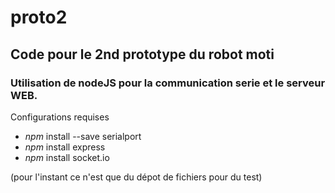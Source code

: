# proto2
## Code pour le 2nd prototype du robot moti

### Utilisation de nodeJS pour la communication serie et le serveur WEB.

Configurations requises

* *npm* install --save serialport
* *npm* install express
* *npm* install socket.io

(pour l'instant ce n'est que du dépot de fichiers pour du test)